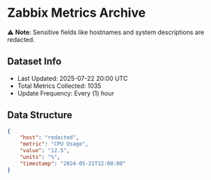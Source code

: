 # Zabbix Metrics Archive

⚠️ **Note**: Sensitive fields like hostnames and system descriptions are redacted.

## Dataset Info
- Last Updated: 2025-07-22 20:00 UTC
- Total Metrics Collected: 1035
- Update Frequency: Every (1) hour

## Data Structure
```json
{
    "host": "redacted",
    "metric": "CPU Usage",
    "value": "12.5",
    "units": "%",
    "timestamp": "2024-05-21T12:00:00"
}
```
